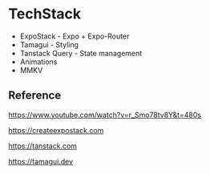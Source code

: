 # TechStack

- ExpoStack - Expo + Expo-Router
- Tamagui - Styling
- Tanstack Query - State management
- Animations
- MMKV

## Reference

<https://www.youtube.com/watch?v=r_Smo78tv8Y&t=480s>

<https://createexpostack.com>

<https://tanstack.com>

<https://tamagui.dev>